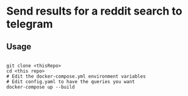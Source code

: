 # Send results for a reddit search to telegram

## Usage

```

git clone <thisRepo>
cd <this repo>
# Edit the docker-compose.yml environment variables
# Edit config.yaml to have the queries you want
docker-compose up --build

```